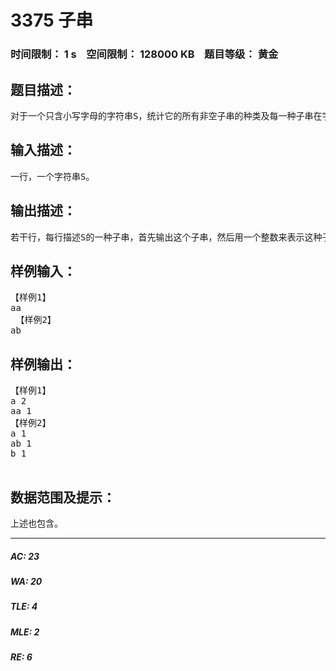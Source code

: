 # 3375 子串   
### 时间限制： 1 s&nbsp;&nbsp;&nbsp;&nbsp;空间限制： 128000 KB&nbsp;&nbsp;&nbsp;&nbsp;题目等级： 黄金  
## 题目描述：  

<pre>
对于一个只含小写字母的字符串S，统计它的所有非空子串的种类及每一种子串在字符串S的所有子串中出现了多少次。
</pre>
  
  
## 输入描述：  

<pre>
一行，一个字符串S。
</pre>
  
  
## 输出描述：  

<pre>
若干行，每行描述S的一种子串，首先输出这个子串，然后用一个整数来表示这种子串在字符串S的所有子串中出现了多少次。所有子串按字典序排序。输入数据保证输出时的字串种类数目不超过10,000个。
</pre>
  
  
## 样例输入：  

<pre>
【样例1】
aa
 【样例2】 
ab
</pre>
  
  
## 样例输出：  

<pre>
【样例1】
a 2
aa 1
【样例2】
a 1  
ab 1  
b 1
 
</pre>
  
  
## 数据范围及提示：  

<pre>
上述也包含。
</pre>
  
  
***  

##### AC: 23  
##### WA: 20  
##### TLE: 4  
##### MLE: 2  
##### RE: 6  
